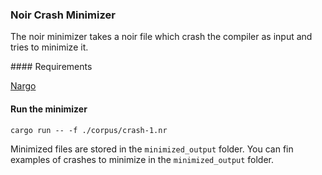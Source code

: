 ### Noir Crash Minimizer

The noir minimizer takes a noir file which crash the compiler as input and tries to minimize it. 

#### Requirements

[Nargo](https://noir-lang.org/docs/getting_started/installation/)

#### Run the minimizer

```
cargo run -- -f ./corpus/crash-1.nr
```

Minimized files are stored in the `minimized_output` folder. You can fin examples of crashes to minimize in the `minimized_output` folder.